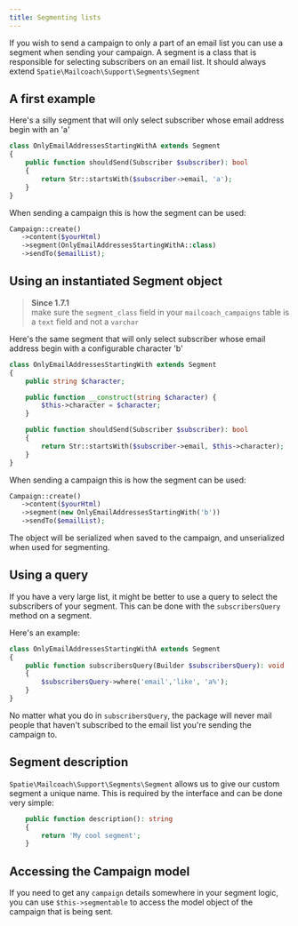 ```yaml
---
title: Segmenting lists
---
```


If you wish to send a campaign to only a part of an email list you can use a segment when sending your campaign. A segment is a class that is responsible for selecting subscribers on an email list. It should always extend `Spatie\Mailcoach\Support\Segments\Segment`

## A first example

Here's a silly segment that will only select subscriber whose email address begin with an 'a'

```php
class OnlyEmailAddressesStartingWithA extends Segment
{
    public function shouldSend(Subscriber $subscriber): bool
    {
        return Str::startsWith($subscriber->email, 'a');
    }
}
```

When sending a campaign this is how the segment can be used:

```php
Campaign::create()
   ->content($yourHtml)
   ->segment(OnlyEmailAddressesStartingWithA::class)
   ->sendTo($emailList);
```

## Using an instantiated Segment object

> **Since 1.7.1**  
> make sure the `segment_class` field in your `mailcoach_campaigns` table is a `text` field and not a  `varchar`

Here's the same segment that will only select subscriber whose email address begin with a configurable character 'b'

```php
class OnlyEmailAddressesStartingWith extends Segment
{
    public string $character;

    public function __construct(string $character) {
        $this->character = $character;
    }

    public function shouldSend(Subscriber $subscriber): bool
    {
        return Str::startsWith($subscriber->email, $this->character);
    }
}
```

When sending a campaign this is how the segment can be used:

```php
Campaign::create()
   ->content($yourHtml)
   ->segment(new OnlyEmailAddressesStartingWith('b'))
   ->sendTo($emailList);
```

The object will be serialized when saved to the campaign, and unserialized when used for segmenting.

## Using a query

If you have a very large list, it might be better to use a query to select the subscribers of your segment. This can be done with the `subscribersQuery` method on a segment.

Here's an example:

```php
class OnlyEmailAddressesStartingWithA extends Segment
{
    public function subscribersQuery(Builder $subscribersQuery): void
    {
        $subscribersQuery->where('email','like', 'a%');
    }
}
```

No matter what you do in `subscribersQuery`, the package will never mail people that haven't subscribed to the email list you're sending the campaign to.

## Segment description

`Spatie\Mailcoach\Support\Segments\Segment` allows us to give our custom segment a unique name. This is required by the interface and can be done very simple:

```php
    public function description(): string
    {
        return 'My cool segment';
    }
```

## Accessing the Campaign model

If you need to get any `campaign` details somewhere in your segment logic, you can use `$this->segmentable` to access the model object of the campaign that is being sent.
